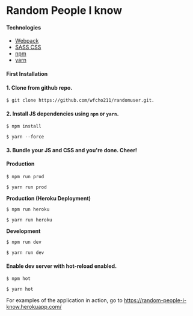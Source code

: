 # Random People I know

#### Technologies
- [Webpack](https://webpack.github.io/)
- [SASS CSS](http://sass-lang.com/)
- [npm](https://www.npmjs.com/)
- [yarn](https://yarnpkg.com)

#### First Installation
#### 1. Clone from github repo.
```
$ git clone https://github.com/wfcho211/randomuser.git.
```
#### 2. Install JS dependencies using `npm` or `yarn`.
```
$ npm install
```
```
$ yarn --force
```
#### 3. Bundle your JS and CSS and you're done. Cheer!
**Production**
####
```
$ npm run prod
```
```
$ yarn run prod
```
**Production (Heroku Deployment)**
```
$ npm run heroku
```
```
$ yarn run heroku
```
**Development**
```
$ npm run dev
```
```
$ yarn run dev
```
#### Enable dev server with hot-reload enabled.
```
$ npm hot
```
```
$ yarn hot
```
For examples of the application in action, go to https://random-people-i-know.herokuapp.com/
